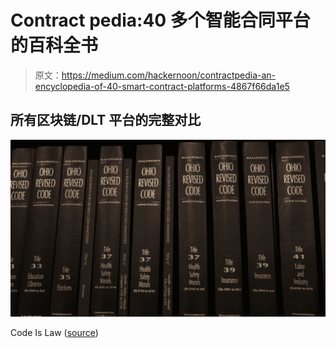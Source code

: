 # Contract pedia:40 多个智能合同平台的百科全书

> 原文：<https://medium.com/hackernoon/contractpedia-an-encyclopedia-of-40-smart-contract-platforms-4867f66da1e5>

## 所有区块链/DLT 平台的完整对比

![](img/b4f6a8816db0b2df1acb9f5e0722720d.png)

Code Is Law ([source](http://radio.wosu.org))